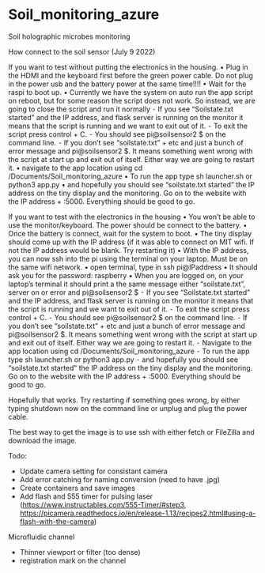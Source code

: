 # Soil_monitoring_azure
Soil holographic microbes monitoring 

How connect to the soil sensor (July 9 2022)

If you want to test without putting the electronics in the housing. 
	•	Plug in the HDMI and the keyboard first before the green power cable. Do not plug in the power usb and the battery power at the same time!!!! 
	•	Wait for the raspi to boot up.
	•	Currently we have the system on auto run the app script on reboot, but for some reason the script does not work. So instead, we are going to close the script and run it normally
	⁃	If you see “Soilstate.txt started” and the IP address, and flask server is running on the monitor it means that the script is running and we want to exit out of it. 
	⁃	To exit the script press control + C. 
	⁃	You should see pi@soilsensor2 $ on the command line. 
	⁃	If you don’t see “soilstate.txt” + etc and just a bunch of error message and pi@soilsensor2 $. It means something went wrong with the script at start up and exit out of itself. Either way we are going to restart it. 
	•	navigate to the app location using cd /Documents/Soil_monitoring_azure
	•	To run the app type sh launcher.sh or python3 app.py
	•	and hopefully you should see “soilstate.txt started” the IP address on the tiny display and the monitoring. Go on to the website with the IP address + :5000. Everything should be good to go. 

If you want to test with the electronics in the housing
	•	You won’t be able to use the monitor/keyboard. The power should be connect to the battery. 
	•	Once the battery is connect, wait for the system to boot. 
	•	The tiny display should come up with the IP address (if it was able to connect on MIT wifi. If not the IP address would be blank. Try restarting it)
	•	With the IP address, you can now ssh into the pi using the terminal on your laptop. Must be on the same wifi network. 
	•	open terminal, type in ssh pi@IPaddress 
	•	It should ask you for the password: raspberry 
	•	When you are logged on, on your laptop’s terminal it should print a the same message either “soilstate.txt”, server on or error and pi@soilsensor2 $
	⁃	If you see “Soilstate.txt started” and the IP address, and flask server is running on the monitor it means that the script is running and we want to exit out of it. 
	⁃	To exit the script press control + C. 
	⁃	You should see pi@soilsensor2 $ on the command line. 
	⁃	If you don’t see “soilstate.txt” + etc and just a bunch of error message and pi@soilsensor2 $. It means something went wrong with the script at start up and exit out of itself. Either way we are going to restart it. 
	⁃	Navigate to the app location using cd /Documents/Soil_monitoring_azure
	⁃	To run the app type sh launcher.sh or python3 app.py
	⁃	and hopefully you should see “soilstate.txt started” the IP address on the tiny display and the monitoring. Go on to the website with the IP address + :5000. Everything should be good to go. 

Hopefully that works. Try restarting if something goes wrong, by either typing shutdown now on the command line or unplug and plug the power cable. 

The best way to get the image is to use ssh with either fetch or FileZilla and download the image. 

Todo:
* Update camera setting for consistant camera
* Add error catching for naming conversion (need to have .jpg)
* Create containers and save images
* Add flash and 555 timer for pulsing laser (https://www.instructables.com/555-Timer/#step3, https://picamera.readthedocs.io/en/release-1.13/recipes2.html#using-a-flash-with-the-camera)

Microfluidic channel
* Thinner viewport or filter (too dense) 
* registration mark on the channel 
